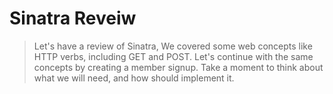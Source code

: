 # Sinatra Reveiw

> Let's have a review of Sinatra, We covered some  web concepts like HTTP verbs, including GET and POST. Let's continue with the same concepts by creating a member signup. Take a moment to think about what we will need, and how should implement it.
